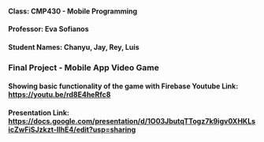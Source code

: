 #### Class: CMP430 - Mobile Programming
#### Professor: Eva Sofianos
#### Student Names: Chanyu, Jay, Rey, Luis

### Final Project - Mobile App Video Game
#### Showing basic functionality of the game with Firebase Youtube Link: https://youtu.be/rd8E4heRfc8

#### Presentation Link: https://docs.google.com/presentation/d/1O03JbutqTTogz7k9igv0XHKLsicZwFiSJzkzt-llhE4/edit?usp=sharing

